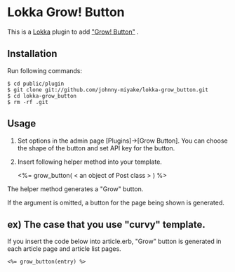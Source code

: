 Lokka Grow! Button
==============================

This is a [Lokka](http://lokka.org) plugin to add ["Grow! Button"](http://blog.growbutton.com/en/tutorial/) .

Installation
------------

Run following commands:

    $ cd public/plugin
    $ git clone git://github.com/johnny-miyake/lokka-grow_button.git
    $ cd lokka-grow_button
    $ rm -rf .git

Usage
-----

1) Set options in the admin page [Plugins]->[Grow Button]. You can choose the shape of the button and set API key for the button.

2) Insert following helper method into your template.

    <%= grow_button( < an object of Post class > ) %>

The helper method generates a "Grow" button.

If the argument is omitted, a button for the page being shown is generated.

ex) The case that you use "curvy" template.
--------------------------------------------
If you insert the code below into article.erb,  "Grow" button is generated in each article page and article list pages.

    <%= grow_button(entry) %>
